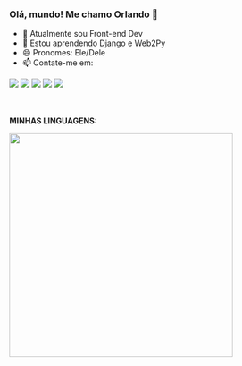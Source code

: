 ### Olá, mundo! Me chamo Orlando 👋

- 🔭 Atualmente sou Front-end Dev
- 🌱 Estou aprendendo Django e Web2Py
- 😄 Pronomes: Ele/Dele
- 📫 Contate-me em:
<div> 
  <a href="https://www.youtube.com/channel/UCl7lDZiBckwvxw6OTkEW0wg" target="_blank"><img src="https://img.shields.io/badge/YouTube-FF0000?style=for-the-badge&logo=youtube&logoColor=white" target="_blank"></a>
  <a href="https://www.instagram.com/dininfront/" target="_blank"><img src="https://img.shields.io/badge/-Instagram-%23E4405F?style=for-the-badge&logo=instagram&logoColor=white" target="_blank"></a>
 <a href="discordapp.com/users/8191" target="_blank"><img src="https://img.shields.io/badge/Discord-7289DA?style=for-the-badge&logo=discord&logoColor=white" target="_blank"></a> 
  <a href = "mailto:rolimorlando@gmail.com"><img src="https://img.shields.io/badge/-Gmail-%23333?style=for-the-badge&logo=gmail&logoColor=white" target="_blank"></a>
  <a href="https://www.linkedin.com/in/orlandorolimf/" target="_blank"><img src="https://img.shields.io/badge/-LinkedIn-%230077B5?style=for-the-badge&logo=linkedin&logoColor=white" target="_blank"></a> 
</div>

<br><br>
<b>MINHAS LINGUAGENS:<b>
<div align="left">
  <a href="https://github.com/rolim8">
  <img width="400em" src="https://github-readme-stats.vercel.app/api/top-langs/?username=rolim8&layout=compact&langs_count=7&theme=dracula"/>
</div>
